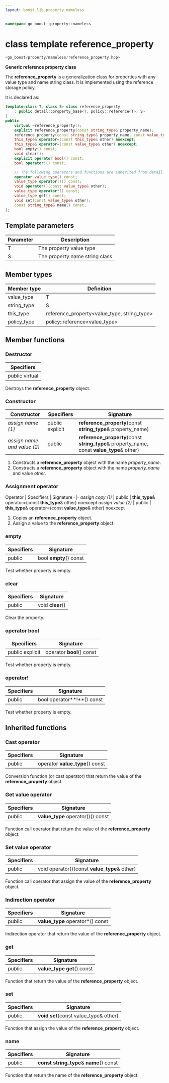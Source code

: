 ```yaml
---
layout: boost_lib_property_nameless
---
```


```c++
namespace go_boost::property::nameless
```

# class template reference_property

```c++
<go_boost/property/nameless/reference_property.hpp>
```

**Generic reference property class**

The **reference_property** is a generalization class for properties with any value type and name string class.
It is implemented using the reference storage policy.

It is declared as:

```c++
template<class T, class S> class reference_property
    : public detail::property_base<T, policy::reference<T>, S>
{
public:
    virtual ~reference_property();
    explicit reference_property(const string_type& property_name);
    reference_property(const string_type& property_name, const value_type& other);
    this_type& operator=(const this_type& other) noexcept;
    this_type& operator=(const value_type& other) noexcept;
    bool empty() const;
    void clear();
    explicit operator bool() const;
    bool operator!() const;

    // The following operators and functions are inherited from detail::property_base<T, policy::reference<T>, S>
    operator value_type() const;
    value_type operator()() const;
    void operator()(const value_type& other);
    value_type operator*() const;
    value_type get() const;
    void set(const value_type& other);
    const string_type& name() const;
};
```

## Template parameters

Parameter | Description
-|-
T | The property value type
S | The property name string class

## Member types

Member type | Definition
-|-
value_type | T
string_type | S
this_type | reference_property<value_type, string_type>
policy_type | policy\::reference<value_type>

## Member functions

### Destructor

Specifiers |
-|
public virtual |

Destroys the **reference_property** object.

### Constructor

Constructor | Specifiers | Signature
-|-|-
*assign name (1)* | public explicit | **reference_property**(const **string_type**& property_name)
*assign name and value (2)* | public | **reference_property**(const **string_type**& property_name, const **value_type**& other)

1. Constructs a **reference_property** object with the name *property_name*.
2. Constructs a **reference_property** object with the name *property_name* and value *other*.

### Assignment operator

Operator | Specifiers | Signature
-|-
*assign copy (1)* | public | **this_type**& operator=(const **this_type**& other) noexcept
*assign value (2)* | public | **this_type**& operator=(const **value_type**& other) noexcept

1. Copies an **reference_property** object.
2. Assign a value to the **reference_property** object.

### empty

Specifiers | Signature
-|-
public | bool **empty**() const

Test whether property is empty.

### clear

Specifiers | Signature
-|-
public | void **clear**()

Clear the property.

### operator bool

Specifiers | Signature
-|-
public explicit | operator **bool**() const

Test whether property is empty.

### operator!

Specifiers | Signature
-|-
public | bool operator**!**() const

Test whether property is empty.

## Inherited functions

### Cast operator

Specifiers | Signature
-|-
public | operator **value_type**() const

Conversion function (or cast operator) that return the value of the **reference_property** object.

### Get value operator

Specifiers | Signature
-|-
public | **value_type** operator()() const

Function call operator that return the value of the **reference_property** object.

### Set value operator

Specifiers | Signature
-|-
public | void operator()(const **value_type**& other)

Function call operator that assign the value of the **reference_property** object.

### Indirection operator

Specifiers | Signature
-|-
public | **value_type** operator\*() const

Indirection operator that return the value of the **reference_property** object.

### get

Specifiers | Signature
-|-
public | **value_type get**() const

Function that return the value of the **reference_property** object.

### set

Specifiers | Signature
-|-
public | **void set**(const value_type& other)

Function that assign the value of the **reference_property** object.

### name

Specifiers | Signature
-|-
public | **const string_type**& **name**() const

Function that return the name of the **reference_property** object.
